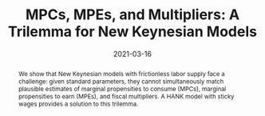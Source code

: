 ---
title: "MPCs, MPEs, and Multipliers: A Trilemma for New Keynesian Models"

date: 2021-03-16

publishDate: 2021-03-05T14:37:16.459582Z

authors: ["Adrien Auclert", "Bence Bardóczy", "Matthew Rognlie"]

publication_types: ["2"]

summary: "We show that New Keynesian models with frictionless labor supply face a challenge: given standard parameters, they cannot simultaneously match plausible estimates of marginal propensities to consume (MPCs), marginal propensities to earn (MPEs), and fiscal multipliers. A HANK model with sticky wages provides a solution to this trilemma."

abstract: "We show that New Keynesian models with frictionless labor supply face a challenge: given standard parameters, they cannot simultaneously match plausible estimates of marginal propensities to consume (MPCs), marginal propensities to earn (MPEs), and fiscal multipliers. A HANK model with sticky wages provides a solution to this trilemma."

featured: false

publication: "_The Review of Economics and Statistics_ 105(3), pp. 700-712"

slides: ""
image:
   caption: 'The trilemma'
   preview_only: false
---